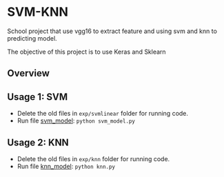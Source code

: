 # SVM-KNN

School project that use vgg16 to extract feature and using svm and knn to predicting model.

The objective of this project is to use Keras and Sklearn

## Overview

## Usage 1: SVM

* Delete the old files in `exp/svmlinear` folder for running code.
* Run file [svm_model](svm_model.py): `python svm_model.py`

## Usage 2: KNN

* Delete the old files in `exp/knn` folder for running code.
* Run file [knn_model](knn_model.py): `python knn.py`
